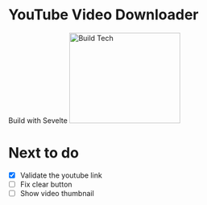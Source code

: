 # YouTube Video Downloader
Build with Sevelte
<img height="180px" width="220px" src="https://raw.githubusercontent.com/sveltejs/svelte/29052aba7d0b78316d3a52aef1d7ddd54fe6ca84/site/static/images/svelte-android-chrome-512.png" alt="Build Tech">

# Next to do
- [x] Validate the youtube link
- [ ] Fix clear button
- [ ] Show video thumbnail
